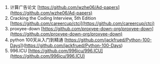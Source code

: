 1. 计算广告论文 [https://github.com/wzhe06/Ad-papers](https://github.com/wzhe06/Ad-papers)
2. Cracking the Coding Interview, 5th Edition [https://github.com/careercup/ctci](https://github.com/careercup/ctci)
3. proxyee-down [https://github.com/proxyee-down-org/proxyee-down](https://github.com/proxyee-down-org/proxyee-down)
4. python 100天从入门到精通 [https://github.com/jackfrued/Python-100-Days])(https://github.com/jackfrued/Python-100-Days)
5. 996.ICU [https://github.com/996icu/996.ICU](https://github.com/996icu/996.ICU)
